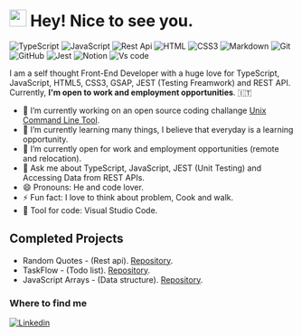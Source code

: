 <h1><img src="https://emojis.slackmojis.com/emojis/images/1531849430/4246/blob-sunglasses.gif?1531849430" width="30"/> Hey! Nice to see you.</h1>

![TypeScript](https://img.shields.io/badge/TypeScript-%233178C6?style=flat-square&logo=Typescript&logoColor=white)
![JavaScript](https://img.shields.io/badge/JavaScript-%23F7DF1E?style=flat-square&logo=javascript&logoColor=black)
![Rest Api](https://img.shields.io/badge/RestApi-%23008C99?style=flat-square&logo=amazonapigateway&logoColor=white)
![HTML](https://img.shields.io/badge/HTML5-E34F26?style=flat-square&logo=html5&logoColor=white)
![CSS3](https://img.shields.io/badge/CSS3-1572B6?style=flat-square&logo=css3&logoColor=white)
![Markdown](https://img.shields.io/badge/Markdown-000000?style=flat-square&logo=markdown&logoColor=white)
![Git](https://img.shields.io/badge/Git-%23F05032?style=flat-square&logo=Git&logoColor=white)
![GitHub](https://img.shields.io/badge/Github-%23181717?style=flat-square&logo=Github&logoColor=white)
![Jest](https://img.shields.io/badge/Jest-%23C21325?style=flat-square&logo=Jest&logoColor=white)
![Notion](https://img.shields.io/badge/Notion-%23000000?style=flat-square&logo=notion&logoColor=white)
![Vs code](https://img.shields.io/badge/Vs%20code-%232F80ED?style=flat-square&logo=visualstudiocode&logoColor=white)

I am a self thought Front-End Developer with a huge love for TypeScript, JavaScript, HTML5, CSS3, GSAP, JEST (Testing Freamwork) and REST API.
Currently, **I'm open to work and employment opportunities**. 🇮🇹

- 🔭 I’m currently working on an open source coding challange [Unix Command Line Tool](https://codingchallenges.fyi/challenges/challenge-cat/).
- 🌱 I’m currently learning many things, I believe that everyday is a learning opportunity.
- 👯 I’m currently open for work and employment opportunities (remote and relocation).
- 💬 Ask me about TypeScript, JavaScript, JEST (Unit Testing) and Accessing Data from REST APIs.
- 😄 Pronouns: He and code lover.
- ⚡ Fun fact: I love to think about problem, Cook and walk.
- :wrench: Tool for code: Visual Studio Code.

## Completed Projects
- Random Quotes - (Rest api). [Repository](https://github.com/alizainaslam/Random-Quotes).
- TaskFlow - (Todo list). [Repository](https://github.com/alizainaslam/TaskFlow).
- JavaScript Arrays - (Data structure). [Repository](https://github.com/alizainaslam/JavaScript-arrays).


### Where to find me
[![Linkedin](https://img.shields.io/badge/LinkedIn-0077B5?style=flat-square&logo=linkedin&logoColor=white)](https://www.linkedin.com/in/alizainaslam/) 
